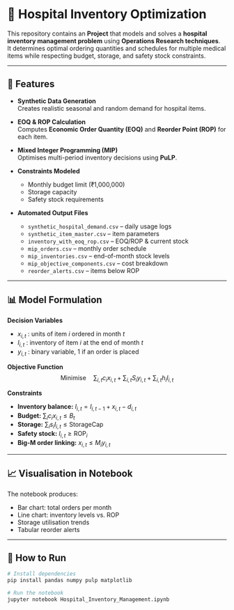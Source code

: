 # 🏥 Hospital Inventory Optimization

This repository contains an **Project** that models and solves a **hospital inventory management problem** using **Operations Research techniques**.  
It determines optimal ordering quantities and schedules for multiple medical items while respecting budget, storage, and safety stock constraints.

---

## 📌 Features

- **Synthetic Data Generation**  
  Creates realistic seasonal and random demand for hospital items.

- **EOQ & ROP Calculation**  
  Computes **Economic Order Quantity (EOQ)** and **Reorder Point (ROP)** for each item.

- **Mixed Integer Programming (MIP)**  
  Optimises multi-period inventory decisions using **PuLP**.

- **Constraints Modeled**
  - Monthly budget limit (₹1,000,000)
  - Storage capacity
  - Safety stock requirements

- **Automated Output Files**
  - `synthetic_hospital_demand.csv` – daily usage logs
  - `synthetic_item_master.csv` – item parameters
  - `inventory_with_eoq_rop.csv` – EOQ/ROP & current stock
  - `mip_orders.csv` – monthly order schedule
  - `mip_inventories.csv` – end-of-month stock levels
  - `mip_objective_components.csv` – cost breakdown
  - `reorder_alerts.csv` – items below ROP

---

## 📊 Model Formulation

**Decision Variables**
- $x_{i,t}$ : units of item $i$ ordered in month $t$
- $I_{i,t}$ : inventory of item $i$ at the end of month $t$
- $y_{i,t}$ : binary variable, 1 if an order is placed

**Objective Function**
$$
\text{Minimise} \quad \sum_{i,t} c_i x_{i,t} + \sum_{i,t} S_i y_{i,t} + \sum_{i,t} h_i I_{i,t}
$$

**Constraints**
- **Inventory balance:** $I_{i,t} = I_{i,t-1} + x_{i,t} - d_{i,t}$
- **Budget:** $\sum_i c_i x_{i,t} \le B_t$
- **Storage:** $\sum_i s_i I_{i,t} \le \text{StorageCap}$
- **Safety stock:** $I_{i,t} \ge \text{ROP}_i$
- **Big-M order linking:** $x_{i,t} \le M_i y_{i,t}$

---

## 📈 Visualisation in Notebook
The notebook produces:
- Bar chart: total orders per month
- Line chart: inventory levels vs. ROP
- Storage utilisation trends
- Tabular reorder alerts

---

## 🚀 How to Run
```bash
# Install dependencies
pip install pandas numpy pulp matplotlib

# Run the notebook
jupyter notebook Hospital_Inventory_Management.ipynb
